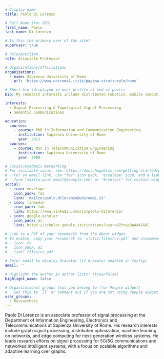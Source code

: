 ```yaml
---
# Display name
title: Paolo Di Lorenzo

# Full Name (for SEO)
first_name: Paolo
last_name: Di Lorenzo

# Is this the primary user of the site?
superuser: true

# Role/position
role: Associate Professor

# Organizations/Affiliations
organizations:
  - name: Sapienza University of Rome
    url: 'https://www.uniroma1.it/it/pagina-strutturale/home'

# Short bio (displayed in user profile at end of posts)
bio: My research interests include distributed robotics, mobile computing and programmable matter.

interests:
  - Signal Processing & Topological Signal Processing
  - Semantic Communications

education:
  courses:
    - course: PhD in Information and Communication Engineering
      institution: Sapienza University of Rome
      year: 2011
  courses:
    - course: MSc in Telecommunication Engineering
      institution: Sapienza University of Rome
      year: 2008

# Social/Academic Networking
# For available icons, see: https://docs.hugoblox.com/getting-started/page-builder/#icons
#   For an email link, use "fas" icon pack, "envelope" icon, and a link in the
#   form "mailto:your-email@example.com" or "#contact" for contact widget.
social:
  - icon: envelope
    icon_pack: fas
    link: 'mailto:paolo.dilorenzo@uniroma1.it'
  - icon: linkedin
    icon_pack: fab
    link: https://www.linkedin.com/in/paolo-dilorenzo/
  - icon: google-scholar
    icon_pack: ai
    link: https://scholar.google.it/citations?user=VZYvspQAAAAJ&hl

# Link to a PDF of your resume/CV from the About widget.
# To enable, copy your resume/CV to `static/files/cv.pdf` and uncomment the lines below.
# - icon: cv
#   icon_pack: ai
#   link: files/cv.pdf

# Enter email to display Gravatar (if Gravatar enabled in Config)
email: ''

# Highlight the author in author lists? (true/false)
highlight_name: false

# Organizational groups that you belong to (for People widget)
#   Set this to `[]` or comment out if you are not using People widget.
user_groups:
  - Researchers
---
```


Paolo Di Lorenzo is an associate professor of signal processing at the Department of Information Engineering, Electronics and Telecommunications at Sapienza University of Rome. His research interests include graph signal processing, distributed optimization, machine learning on networks, and edge computing for next-generation wireless systems. He leads research efforts on signal processing for 5G/6G communications and networked intelligent systems, with a focus on scalable algorithms and adaptive learning over graphs.
